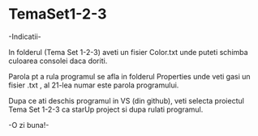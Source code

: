 # TemaSet1-2-3
-Indicatii-

In folderul (Tema Set 1-2-3) aveti un fisier Color.txt unde puteti schimba culoarea consolei daca doriti.

Parola pt a rula programul se afla in folderul Properties unde veti gasi un fisier .txt , al 21-lea numar este parola programului.

Dupa ce ati deschis programul in VS (din github), veti selecta proiectul Tema Set 1-2-3 ca starUp project si dupa rulati programul.

-O zi buna!-

